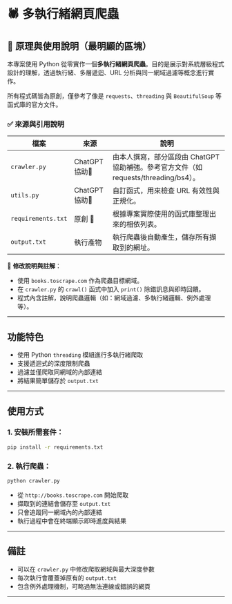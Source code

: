# 🕷️ 多執行緒網頁爬蟲

## 📌 原理與使用說明（最明顯的區塊）

本專案使用 Python 從零實作一個**多執行緒網頁爬蟲**。目的是展示對系統層級程式設計的理解，透過執行緒、多層遞迴、URL 分析與同一網域過濾等概念進行實作。

所有程式碼皆為原創，僅參考了像是 `requests`、`threading` 與 `BeautifulSoup` 等函式庫的官方文件。

### ✅ 來源與引用說明

| 檔案                 | 來源    | 說明                                                         |
| ------------------ | ----- | ---------------------------------------------------------- |
| `crawler.py`       | ChatGPT 協助🧠 | 由本人撰寫，部分區段由 ChatGPT 協助補強。參考官方文件（如 requests/threading/bs4）。 |
| `utils.py`         | ChatGPT 協助🧠 | 自訂函式，用來檢查 URL 有效性與正規化。                                     |
| `requirements.txt` | 原創 🧠 | 根據專案實際使用的函式庫整理出來的相依列表。                                     |
| `output.txt`       | 執行產物  | 執行爬蟲後自動產生，儲存所有擷取到的網址。                                      |

🔧 **修改說明與註解**：

* 使用 `books.toscrape.com` 作為爬蟲目標網域。
* 在 `crawler.py` 的 `crawl()` 函式中加入 `print()` 除錯訊息與即時回饋。
* 程式內含註解，說明爬蟲邏輯（如：網域過濾、多執行緒邏輯、例外處理等）。

---

## 功能特色

* 使用 Python `threading` 模組進行多執行緒爬取
* 支援遞迴式的深度限制爬蟲
* 過濾並僅爬取同網域的內部連結
* 將結果簡單儲存於 `output.txt`

---

## 使用方式

### 1. 安裝所需套件：

```bash
pip install -r requirements.txt
```

### 2. 執行爬蟲：

```bash
python crawler.py
```

* 從 `http://books.toscrape.com` 開始爬取
* 擷取到的連結會儲存至 `output.txt`
* 只會追蹤同一網域內的內部連結
* 執行過程中會在終端顯示即時進度與結果

---

## 備註

* 可以在 `crawler.py` 中修改爬取網域與最大深度參數
* 每次執行會覆蓋掉原有的 `output.txt`
* 包含例外處理機制，可略過無法連線或錯誤的網頁

---
